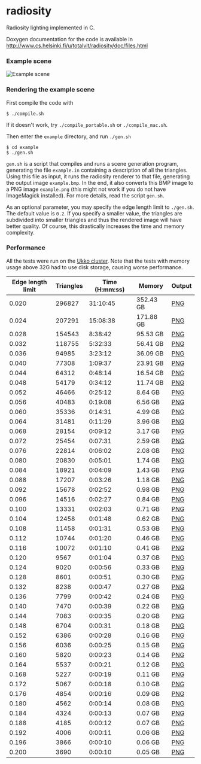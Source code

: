 # radiosity
Radiosity lighting implemented in C.

Doxygen documentation for the code is available in http://www.cs.helsinki.fi/u/totalvit/radiosity/doc/files.html

### Example scene
![Example scene](http://www.cs.helsinki.fi/u/totalvit/radiosity/example/example0.024.png)

### Rendering the example scene
First compile the code with
```
$ ./compile.sh
```
If it doesn't work, try `./compile_portable.sh` or `./compile_mac.sh`.

Then enter the `example` directory, and run `./gen.sh`
```
$ cd example
$ ./gen.sh
```
`gen.sh` is a script that compiles and runs a scene generation program, generating the file `example.in` containing a description of all the triangles. Using this file as input, it runs the radiosity renderer to that file, generating the output image `example.bmp`. In the end, it also converts this BMP image to a PNG image `example.png` (this might not work if you do not have ImageMagick installed). For more details, read the script `gen.sh`.

As an optional parameter, you may specify the edge length limit to `./gen.sh`. The default value is `0.2`. If you specify a smaller value, the triangles are subdivided into smaller triangles and thus the rendered image will have better quality. Of course, this drastically increases the time and memory complexity.

### Performance
All the tests were run on the [Ukko cluster](https://www.cs.helsinki.fi/tietotekniikka/laskentaklusteri-ukko). Note that the tests with memory usage above 32G had to use disk storage, causing worse performance.

Edge length limit | Triangles | Time (H:mm:ss) | Memory | Output
----------------- | --------- | -----| ------ | ------
0.020 | 296827 | 31:10:45 | 352.43 GB | [PNG](http://www.cs.helsinki.fi/u/totalvit/radiosity/example/example0.020.png)
0.024 | 207291 | 15:08:38 | 171.88 GB | [PNG](http://www.cs.helsinki.fi/u/totalvit/radiosity/example/example0.024.png)
0.028 | 154543 | 8:38:42 | 95.53 GB | [PNG](http://www.cs.helsinki.fi/u/totalvit/radiosity/example/example0.028.png)
0.032 | 118755 | 5:32:33 | 56.41 GB | [PNG](http://www.cs.helsinki.fi/u/totalvit/radiosity/example/example0.032.png)
0.036 | 94985 | 3:23:12 | 36.09 GB | [PNG](http://www.cs.helsinki.fi/u/totalvit/radiosity/example/example0.036.png)
0.040 | 77308 | 1:09:37 | 23.91 GB | [PNG](http://www.cs.helsinki.fi/u/totalvit/radiosity/example/example0.040.png)
0.044 | 64312 | 0:48:14 | 16.54 GB | [PNG](http://www.cs.helsinki.fi/u/totalvit/radiosity/example/example0.044.png)
0.048 | 54179 | 0:34:12 | 11.74 GB | [PNG](http://www.cs.helsinki.fi/u/totalvit/radiosity/example/example0.048.png)
0.052 | 46466 | 0:25:12 | 8.64 GB | [PNG](http://www.cs.helsinki.fi/u/totalvit/radiosity/example/example0.052.png)
0.056 | 40483 | 0:19:08 | 6.56 GB | [PNG](http://www.cs.helsinki.fi/u/totalvit/radiosity/example/example0.056.png)
0.060 | 35336 | 0:14:31 | 4.99 GB | [PNG](http://www.cs.helsinki.fi/u/totalvit/radiosity/example/example0.060.png)
0.064 | 31481 | 0:11:29 | 3.96 GB | [PNG](http://www.cs.helsinki.fi/u/totalvit/radiosity/example/example0.064.png)
0.068 | 28154 | 0:09:12 | 3.17 GB | [PNG](http://www.cs.helsinki.fi/u/totalvit/radiosity/example/example0.068.png)
0.072 | 25454 | 0:07:31 | 2.59 GB | [PNG](http://www.cs.helsinki.fi/u/totalvit/radiosity/example/example0.072.png)
0.076 | 22814 | 0:06:02 | 2.08 GB | [PNG](http://www.cs.helsinki.fi/u/totalvit/radiosity/example/example0.076.png)
0.080 | 20830 | 0:05:01 | 1.74 GB | [PNG](http://www.cs.helsinki.fi/u/totalvit/radiosity/example/example0.080.png)
0.084 | 18921 | 0:04:09 | 1.43 GB | [PNG](http://www.cs.helsinki.fi/u/totalvit/radiosity/example/example0.084.png)
0.088 | 17207 | 0:03:26 | 1.18 GB | [PNG](http://www.cs.helsinki.fi/u/totalvit/radiosity/example/example0.088.png)
0.092 | 15678 | 0:02:52 | 0.98 GB | [PNG](http://www.cs.helsinki.fi/u/totalvit/radiosity/example/example0.092.png)
0.096 | 14516 | 0:02:27 | 0.84 GB | [PNG](http://www.cs.helsinki.fi/u/totalvit/radiosity/example/example0.096.png)
0.100 | 13331 | 0:02:03 | 0.71 GB | [PNG](http://www.cs.helsinki.fi/u/totalvit/radiosity/example/example0.100.png)
0.104 | 12458 | 0:01:48 | 0.62 GB | [PNG](http://www.cs.helsinki.fi/u/totalvit/radiosity/example/example0.104.png)
0.108 | 11458 | 0:01:31 | 0.53 GB | [PNG](http://www.cs.helsinki.fi/u/totalvit/radiosity/example/example0.108.png)
0.112 | 10744 | 0:01:20 | 0.46 GB | [PNG](http://www.cs.helsinki.fi/u/totalvit/radiosity/example/example0.112.png)
0.116 | 10072 | 0:01:10 | 0.41 GB | [PNG](http://www.cs.helsinki.fi/u/totalvit/radiosity/example/example0.116.png)
0.120 | 9567 | 0:01:04 | 0.37 GB | [PNG](http://www.cs.helsinki.fi/u/totalvit/radiosity/example/example0.120.png)
0.124 | 9020 | 0:00:56 | 0.33 GB | [PNG](http://www.cs.helsinki.fi/u/totalvit/radiosity/example/example0.124.png)
0.128 | 8601 | 0:00:51 | 0.30 GB | [PNG](http://www.cs.helsinki.fi/u/totalvit/radiosity/example/example0.128.png)
0.132 | 8238 | 0:00:47 | 0.27 GB | [PNG](http://www.cs.helsinki.fi/u/totalvit/radiosity/example/example0.132.png)
0.136 | 7799 | 0:00:42 | 0.24 GB | [PNG](http://www.cs.helsinki.fi/u/totalvit/radiosity/example/example0.136.png)
0.140 | 7470 | 0:00:39 | 0.22 GB | [PNG](http://www.cs.helsinki.fi/u/totalvit/radiosity/example/example0.140.png)
0.144 | 7083 | 0:00:35 | 0.20 GB | [PNG](http://www.cs.helsinki.fi/u/totalvit/radiosity/example/example0.144.png)
0.148 | 6704 | 0:00:31 | 0.18 GB | [PNG](http://www.cs.helsinki.fi/u/totalvit/radiosity/example/example0.148.png)
0.152 | 6386 | 0:00:28 | 0.16 GB | [PNG](http://www.cs.helsinki.fi/u/totalvit/radiosity/example/example0.152.png)
0.156 | 6036 | 0:00:25 | 0.15 GB | [PNG](http://www.cs.helsinki.fi/u/totalvit/radiosity/example/example0.156.png)
0.160 | 5820 | 0:00:23 | 0.14 GB | [PNG](http://www.cs.helsinki.fi/u/totalvit/radiosity/example/example0.160.png)
0.164 | 5537 | 0:00:21 | 0.12 GB | [PNG](http://www.cs.helsinki.fi/u/totalvit/radiosity/example/example0.164.png)
0.168 | 5227 | 0:00:19 | 0.11 GB | [PNG](http://www.cs.helsinki.fi/u/totalvit/radiosity/example/example0.168.png)
0.172 | 5067 | 0:00:18 | 0.10 GB | [PNG](http://www.cs.helsinki.fi/u/totalvit/radiosity/example/example0.172.png)
0.176 | 4854 | 0:00:16 | 0.09 GB | [PNG](http://www.cs.helsinki.fi/u/totalvit/radiosity/example/example0.176.png)
0.180 | 4562 | 0:00:14 | 0.08 GB | [PNG](http://www.cs.helsinki.fi/u/totalvit/radiosity/example/example0.180.png)
0.184 | 4324 | 0:00:13 | 0.07 GB | [PNG](http://www.cs.helsinki.fi/u/totalvit/radiosity/example/example0.184.png)
0.188 | 4185 | 0:00:12 | 0.07 GB | [PNG](http://www.cs.helsinki.fi/u/totalvit/radiosity/example/example0.188.png)
0.192 | 4006 | 0:00:11 | 0.06 GB | [PNG](http://www.cs.helsinki.fi/u/totalvit/radiosity/example/example0.192.png)
0.196 | 3866 | 0:00:10 | 0.06 GB | [PNG](http://www.cs.helsinki.fi/u/totalvit/radiosity/example/example0.196.png)
0.200 | 3690 | 0:00:10 | 0.05 GB | [PNG](http://www.cs.helsinki.fi/u/totalvit/radiosity/example/example0.200.png)

